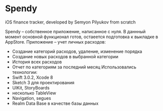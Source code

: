 # Spendy
iOS finance tracker, developed by Semyon Pilyukov from scratch

Spendy – собственное приложение, написанное с нуля. 
В даннный момент основной функционал готов, остаеется подготовка к выкладке в AppStore.
Приложение – учет личных расходов:
- Создание категорий расходов, удаление, изменение порядка
- Создание новых расходов в выбранной категории
- История всех расходов
- Отчет по категориям за последний месяц
Использовались технологии:
- Swift 3.0.2, Xcode 8
- Sketch 3 для проектирования
- UIKit, StoryBoards
- несколько TableView
- Navigation, segues
- Realm Data Base в качестве базы данных
